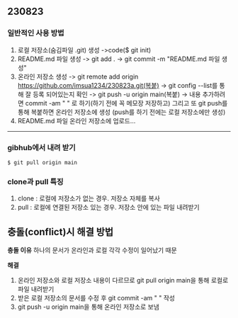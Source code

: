 ## 230823 ##
### 일반적인 사용 방법 ###
1. 로컬 저장소(숨김파일 .git) 생성 ->code($ git init)
2. README.md 파일 생성 -> git add . -> git commit -m "README.md 파일 생성" 
3. 온라인 저장소 생성 -> git remote add origin https://github.com/imsua1234/230823a.git(복붙)
-> git config --list를 통해 잘 등록 되어있는지 확인 -> git push -u origin main(복붙) -> 내용 추가하려면
commit -am " " 로 하기(하기 전에 꼭 메모장 저장하고) 그리고 또 git push를 통해 복붙하면 온라인 저장소에 생성
(push를 하기 전에는 로컬 저장소에만 생성)
4. README.md 파일 온라인 저장소에 업로드...

****
### gibhub에서 내려 받기 ###
`$ git pull origin main`

### clone과 pull 특징 ###
1. clone : 로컬에 저장소가 없는 경우. 저장소 자체를 복사
2. pull : 로컬에 연결된 저장소 있는 경우. 저장소 안에 있는 파일 내려받기

## 충돌(conflict)시 해결 방법 ##
__충돌 이유__
하나의 문서가 온라인과 로컬 각각 수정이 일어났기 때문

__해결__
1. 온라인 저장소와 로컬 저장소 내용이 다르므로 git pull origin main을 통해 로컬로 파일 내려받기
2. 받은 로컬 저장소의 문서를 수정 후 git commit -am " " 작성
3. git push -u origin main을 통해 온라인 저장소로 보냄



